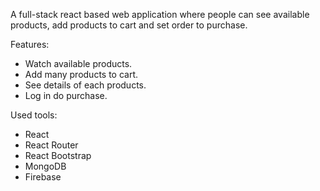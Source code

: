 
A full-stack react based web application where people can see available products, add products to cart and set order to purchase.

Features:
- Watch available products.
- Add many products to cart.
- See details of each products.
- Log in do purchase.

Used tools:
- React
- React Router
- React Bootstrap
- MongoDB
- Firebase
